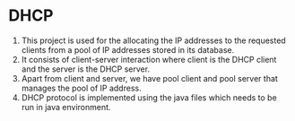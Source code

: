# DHCP
1. This project is used for the allocating the IP addresses to the requested clients from a pool of IP addresses stored in its database.
2. It consists of client-server interaction where client is the DHCP client and the server is the DHCP server.
3. Apart from client and server, we have pool client and pool server that manages the pool of IP address.
4. DHCP protocol is implemented using the java files which needs to be run in java environment.  
